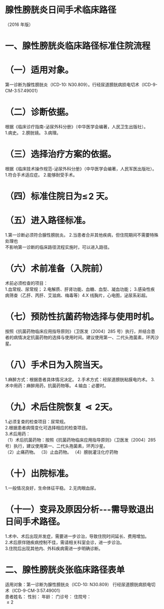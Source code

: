 # 腺性膀胱炎日间手术临床路径  
（2016 年版）  
# 一、腺性膀胱炎临床路径标准住院流程  
# （一）适用对象。  
第一诊断为腺性膀胱炎（ICD-10: N30.809）。行经尿道膀胱病损电切术（ICD-9-CM-3:57.49001）  
# （二）诊断依据。  
根据《临床诊疗指南-泌尿外科分册》（中华医学会编著，人民卫生出版社）。  
1.病史。 2.膀胱镜。 3.病理。  
# （三）选择治疗方案的依据。  
根据《临床技术操作规范-泌尿外科分册》（中华医学会编著，人民军医出版社）。  
1.符合手术适应症。 2.能够耐受手术。  
# （四）标准住院日为$\leqslant\!2$ 天。  
# （五）进入路径标准。  
1.第一诊断必须符合腺性膀胱炎。 2.当患者合并其他疾病，但住院期间不需要特殊处理也  
不影响第一诊断的临床路径流程实施时，可以进入路径。  
# （六）术前准备（入院前）  
术前必须检查的项目：  
1.血常规、尿常规； 2.电解质、肝肾功能、血糖、血型、凝血功能； 3.感染性疾病筛查（乙肝、丙肝、艾滋病、梅毒等）4.X 线胸片，心电图，泌尿系彩超。  
# （七）预防性抗菌药物选择与使用时机。  
按照《抗菌药物临床应用指导原则》（卫医发〔2004〕285 号）执行，并结合患者的病情决定抗菌药物的选择与使用时间。建议使用第一、二代头孢菌素，环丙沙星。  
# （八）手术日为入院当天。  
1.麻醉方式：根据患者具体情况决定。 2.手术方式：经尿道膀胱粘膜电灼术。 3.术中用药：麻醉用药，抗菌药物等。 4.输血：必要时。  
# （九）术后住院恢复$\lessdot2$天。  
1.必须复查的检查项目：尿常规。  
2.根据患者病情变化可选择相应的检查项目。  
3.术后用药：  
（1）术后抗菌药物：按照《抗菌药物临床应用指导原则》（卫医发〔2004〕285 号）执行，建议使用第一、二代头孢菌素，环丙沙星。  
（2）止痛药物。 （3）止血药物。 （4）膀胱灌注化疗药物  
# （十）出院标准。  
1.一般情况良好，生命体征平稳。 2.无肉眼血尿。  
# （十一）变异及原因分析---需导致退出日间手术路径。  
1.术中、术后出现并发症，需要进一步诊治，导致住院时间延长、费用增加。  
2.术后原伴随疾病控制不佳，需请相关科室会诊，进一步诊治。  
3.住院后出现其他内、外科疾病需进一步明确诊断。  
# 二、腺性膀胱炎张临床路径表单  
适用对象：第一诊断为腺性膀胱炎（ICD-10: N30.809） 行经尿道膀胱病损电切术（ICD-9-CM-3:57.49001）  
患者姓名：               性别：    年龄：      门诊号：        住院号：  
${\leqslant}2$  
